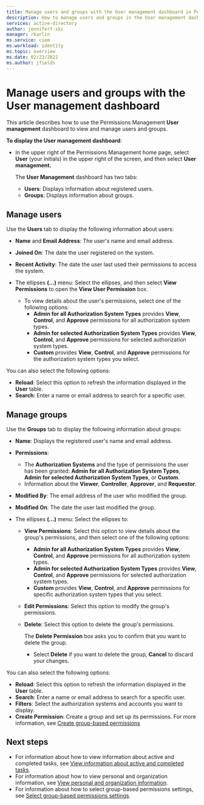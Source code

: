 ```yaml
---
title: Manage users and groups with the User management dashboard in Permissions Management
description: How to manage users and groups in the User management dashboard in Permissions Management.
services: active-directory
author: jenniferf-skc
manager: rkarlin
ms.service: ciem
ms.workload: identity
ms.topic: overview
ms.date: 02/23/2022
ms.author: jfields
---
```


# Manage users and groups with the User management dashboard

This article describes how to use the Permissions Management **User management** dashboard to view and manage users and groups.

**To display the User management dashboard**:

- In the upper right of the Permissions Management home page, select **User** (your initials) in the upper right of the screen, and then select **User management.**

    The **User Management** dashboard has two tabs:

    - **Users**: Displays information about registered users.
    - **Groups**: Displays information about groups.

## Manage users

Use the **Users** tab to display the following information about users:

- **Name** and **Email Address**: The user's name and email address.
- **Joined On**: The date the user registered on the system.
- **Recent Activity**: The date the user last used their permissions to access the system.
- The ellipses **(...)**  menu: Select the ellipses, and then select **View Permissions** to open the **View User Permission** box.

    - To view details about the user's permissions, select one of the following options:
        - **Admin for all Authorization System Types** provides **View**, **Control**, and **Approve** permissions for all authorization system types.
        - **Admin for selected Authorization System Types** provides **View**, **Control**, and **Approve** permissions for selected authorization system types.
        - **Custom** provides **View**, **Control**, and **Approve** permissions for the authorization system types you select.

You can also select the following options:

- **Reload**: Select this option to refresh the information displayed in the **User** table.
- **Search**: Enter a name or email address to search for a specific user.

## Manage groups

Use the **Groups** tab to display the following information about groups:

- **Name**: Displays the registered user's name and email address.
- **Permissions**:
    - The **Authorization Systems** and the type of permissions the user has been granted: **Admin for all Authorization System Types**, **Admin for selected Authorization System Types**, or **Custom**.
    - Information about the **Viewer**, **Controller**, **Approver**, and **Requestor**.
- **Modified By**: The email address of the user who modified the group.
- **Modified On**: The date the user last modified the group.

- The ellipses **(...)** menu: Select the ellipses to:

    - **View Permissions**:  Select this option to view details about the group's permissions, and then select one of the following options:
        - **Admin for all Authorization System Types** provides **View**, **Control**, and **Approve** permissions for all authorization system types.
        - **Admin for selected Authorization System Types** provides **View**, **Control**, and **Approve** permissions for selected authorization system types.
        - **Custom** provides **View**, **Control**, and **Approve** permissions for specific authorization system types that you select.

    - **Edit Permissions**: Select this option to modify the group's permissions.
    - **Delete**: Select this option to delete the group's permissions.

        The **Delete Permission** box asks you to confirm that you want to delete the group.
        - Select **Delete** if you want to delete the group, **Cancel** to discard your changes.


You can also select the following options:

- **Reload**: Select this option to refresh the information displayed in the **User** table.
- **Search**: Enter a name or email address to search for a specific user.
- **Filters**: Select the authorization systems and accounts you want to display.
- **Create Permission**: Create a group and set up its permissions. For more information, see [Create group-based permissions](how-to-create-group-based-permissions.md)



## Next steps

- For information about how to view information about active and completed tasks, see [View information about active and completed tasks](ui-tasks.md).
- For information about how to view personal and organization information, see [View personal and organization information](product-account-settings.md).
- For information about how to select group-based permissions settings, see [Select group-based permissions settings](how-to-create-group-based-permissions.md).
